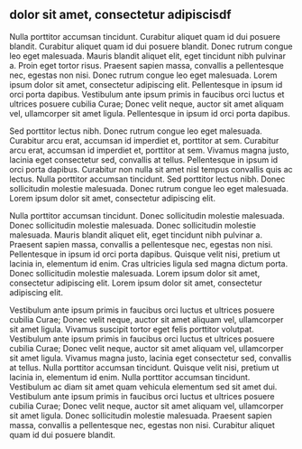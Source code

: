 ## dolor sit amet, consectetur adipiscisdf

Nulla porttitor accumsan tincidunt. Curabitur aliquet quam id dui posuere blandit. Curabitur aliquet quam id dui posuere blandit. Donec rutrum congue leo eget malesuada. Mauris blandit aliquet elit, eget tincidunt nibh pulvinar a. Proin eget tortor risus. Praesent sapien massa, convallis a pellentesque nec, egestas non nisi. Donec rutrum congue leo eget malesuada. Lorem ipsum dolor sit amet, consectetur adipiscing elit. Pellentesque in ipsum id orci porta dapibus. Vestibulum ante ipsum primis in faucibus orci luctus et ultrices posuere cubilia Curae; Donec velit neque, auctor sit amet aliquam vel, ullamcorper sit amet ligula. Pellentesque in ipsum id orci porta dapibus.

Sed porttitor lectus nibh. Donec rutrum congue leo eget malesuada. Curabitur arcu erat, accumsan id imperdiet et, porttitor at sem. Curabitur arcu erat, accumsan id imperdiet et, porttitor at sem. Vivamus magna justo, lacinia eget consectetur sed, convallis at tellus. Pellentesque in ipsum id orci porta dapibus. Curabitur non nulla sit amet nisl tempus convallis quis ac lectus. Nulla porttitor accumsan tincidunt. Sed porttitor lectus nibh. Donec sollicitudin molestie malesuada. Donec rutrum congue leo eget malesuada. Lorem ipsum dolor sit amet, consectetur adipiscing elit.

Nulla porttitor accumsan tincidunt. Donec sollicitudin molestie malesuada. Donec sollicitudin molestie malesuada. Donec sollicitudin molestie malesuada. Mauris blandit aliquet elit, eget tincidunt nibh pulvinar a. Praesent sapien massa, convallis a pellentesque nec, egestas non nisi. Pellentesque in ipsum id orci porta dapibus. Quisque velit nisi, pretium ut lacinia in, elementum id enim. Cras ultricies ligula sed magna dictum porta. Donec sollicitudin molestie malesuada. Lorem ipsum dolor sit amet, consectetur adipiscing elit. Lorem ipsum dolor sit amet, consectetur adipiscing elit.

Vestibulum ante ipsum primis in faucibus orci luctus et ultrices posuere cubilia Curae; Donec velit neque, auctor sit amet aliquam vel, ullamcorper sit amet ligula. Vivamus suscipit tortor eget felis porttitor volutpat. Vestibulum ante ipsum primis in faucibus orci luctus et ultrices posuere cubilia Curae; Donec velit neque, auctor sit amet aliquam vel, ullamcorper sit amet ligula. Vivamus magna justo, lacinia eget consectetur sed, convallis at tellus. Nulla porttitor accumsan tincidunt. Quisque velit nisi, pretium ut lacinia in, elementum id enim. Nulla porttitor accumsan tincidunt. Vestibulum ac diam sit amet quam vehicula elementum sed sit amet dui. Vestibulum ante ipsum primis in faucibus orci luctus et ultrices posuere cubilia Curae; Donec velit neque, auctor sit amet aliquam vel, ullamcorper sit amet ligula. Donec sollicitudin molestie malesuada. Praesent sapien massa, convallis a pellentesque nec, egestas non nisi. Curabitur aliquet quam id dui posuere blandit.